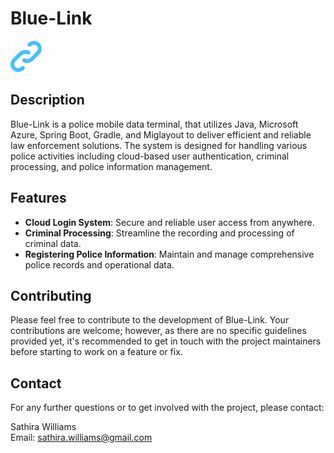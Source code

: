 # Blue-Link
<img src="src/main/resources/static/blue-link-favicon.png" alt="Blue Link Logo" width="50" height="50"/>

## Description
Blue-Link is a police mobile data terminal, that utilizes Java, Microsoft Azure, Spring Boot, Gradle, and Miglayout to deliver efficient and reliable law enforcement solutions. The system is designed for handling various police activities including cloud-based user authentication, criminal processing, and police information management.

## Features
- **Cloud Login System**: Secure and reliable user access from anywhere.
- **Criminal Processing**: Streamline the recording and processing of criminal data.
- **Registering Police Information**: Maintain and manage comprehensive police records and operational data.

## Contributing
Please feel free to contribute to the development of Blue-Link. Your contributions are welcome; however, as there are no specific guidelines provided yet, it's recommended to get in touch with the project maintainers before starting to work on a feature or fix.

## Contact
For any further questions or to get involved with the project, please contact:

Sathira Williams  
Email: sathira.williams@gmail.com
